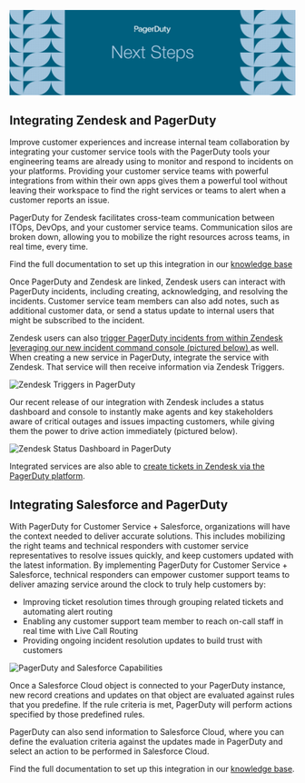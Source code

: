![Next Steps](assets/images/headers/CustServOps-NextSteps.png)

## Integrating Zendesk and PagerDuty
Improve customer experiences and increase internal team collaboration by integrating your customer service tools with the PagerDuty tools your engineering teams are already using to monitor and respond to incidents on your platforms. Providing your customer service teams with powerful integrations from within their own apps gives them a powerful tool without leaving their workspace to find the right services or teams to alert when a customer reports an issue.

PagerDuty for Zendesk facilitates cross-team communication between ITOps, DevOps, and your customer service teams. Communication silos are broken down, allowing you to mobilize the right resources across teams, in real time, every time.

Find the full documentation to set up this integration in our [knowledge base](https://support.pagerduty.com/docs/zendesk-integration-guide)

Once PagerDuty and Zendesk are linked, Zendesk users can interact with PagerDuty incidents, including creating, acknowledging, and resolving the incidents. Customer service team members can also add notes, such as additional customer data, or send a status update to internal users that might be subscribed to the incident.

Zendesk users can also [trigger PagerDuty incidents from within Zendesk leveraging our new incident command console (pictured below) ](https://support.pagerduty.com/docs/zendesk-integration-guide#automatically-trigger-pagerduty-incidents-from-zendesk) as well. When creating a new service in PagerDuty, integrate the service with Zendesk. That service will then receive information via Zendesk Triggers.

![Zendesk Triggers in PagerDuty](/assets/images/Zendesk_Triggers.png)

Our recent release of our integration with Zendesk includes a status dashboard and console to instantly make agents and key stakeholders aware of critical outages and issues impacting customers, while giving them the power to drive action immediately (pictured below).

![Zendesk Status Dashboard in PagerDuty](/assets/images/Zendesk_Status.png)

Integrated services are also able to [create tickets in Zendesk via the PagerDuty platform](https://support.pagerduty.com/docs/zendesk-integration-guide#create-a-zendesk-ticket-from-a-pagerduty-incident).

## Integrating Salesforce and PagerDuty
With PagerDuty for Customer Service + Salesforce, organizations will have the context needed to deliver accurate solutions. This includes mobilizing the right teams and technical responders with customer service representatives to resolve issues quickly, and keep customers updated with the latest information. By implementing PagerDuty for Customer Service + Salesforce, technical responders can empower customer support teams to deliver amazing service around the clock to truly help customers by:

- Improving ticket resolution times through grouping related tickets and automating alert routing
- Enabling any customer support team member to reach on-call staff in real time with Live Call Routing
- Providing ongoing incident resolution updates to build trust with customers

![PagerDuty and Salesforce Capabilities](/assets/images/PD_Salesforce_Diagram.png)

Once a Salesforce Cloud object is connected to your PagerDuty instance, new record creations and updates on that object are evaluated against rules that you predefine. If the rule criteria is met, PagerDuty will perform actions specified by those predefined rules.

PagerDuty can also send information to Salesforce Cloud, where you can define the evaluation criteria against the updates made in PagerDuty and select an action to be performed in Salesforce Cloud.

Find the full documentation to set up this integration in our [knowledge base](https://support.pagerduty.com/docs/salesforce-service-cloud-integration-guide).
